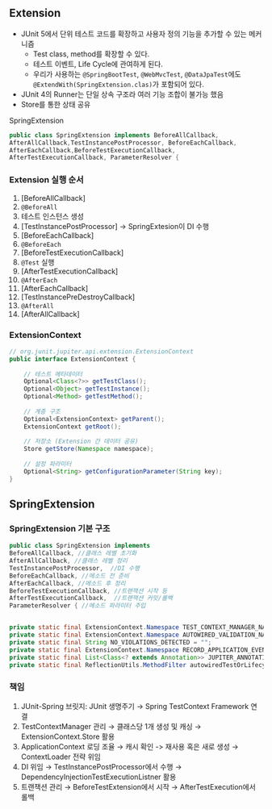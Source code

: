 ## Extension
- JUnit 5에서 단위 테스트 코드를 확장하고 사용자 정의 기능을 추가할 수 있는 메커니즘
	- Test class, method를 확장할 수 있다. 
	- 테스트 이벤트, Life Cycle에 관여하게 된다.
	- 우리가 사용하는 `@SpringBootTest`, `@WebMvcTest`, `@DataJpaTest`에도 `@ExtendWith(SpringExtension.clas)`가 포함되어 있다.
- JUnit 4의 Runner는 단일 상속 구조라 여러 기능 조합이 불가능 했음
- Store를 통한 상태 공유


SpringExtension
```java
public class SpringExtension implements BeforeAllCallback,
AfterAllCallback,TestInstancePostProcessor, BeforeEachCallback,
AfterEachCallback,BeforeTestExecutionCallback,
AfterTestExecutionCallback, ParameterResolver {
```

### Extension 실행 순서
1. [BeforeAllCallback]
2. `@BeforeAll`
3. 테스트 인스턴스 생성
4. [TestInstancePostProcessor] -> SpringExtesion이 DI 수행
5. [BeforeEachCallback]
6. `@BeforeEach`
7. [BeforeTestExecutionCallback]
8. `@Test` 실행
9. [AfterTestExecutionCallback]
10. `@AfterEach`
11. [AfterEachCallback]
12. [TestInstancePreDestroyCallback]
13. `@AfterAll`
14. [AfterAllCallback]

### ExtensionContext
```java
// org.junit.jupiter.api.extension.ExtensionContext
public interface ExtensionContext {
    
    // 테스트 메타데이터
    Optional<Class<?>> getTestClass();
    Optional<Object> getTestInstance();
    Optional<Method> getTestMethod();
    
    // 계층 구조
    Optional<ExtensionContext> getParent();
    ExtensionContext getRoot();
    
    // 저장소 (Extension 간 데이터 공유)
    Store getStore(Namespace namespace);
    
    // 설정 파라미터
    Optional<String> getConfigurationParameter(String key);
}
```


## SpringExtension
### SpringExtension 기본 구조
```java
public class SpringExtension implements 
BeforeAllCallback, //클래스 레벨 초기화
AfterAllCallback, //클래스 레벨 정리
TestInstancePostProcessor,  //DI 수행
BeforeEachCallback, //메소드 전 준비
AfterEachCallback, //메소드 후 정리
BeforeTestExecutionCallback, //트랜잭션 시작 등
AfterTestExecutionCallback,  //트랜잭션 커밋/롤백
ParameterResolver { //메소드 파라미터 주입


private static final ExtensionContext.Namespace TEST_CONTEXT_MANAGER_NAMESPACE = Namespace.create(new Object[]{SpringExtension.class});  
private static final ExtensionContext.Namespace AUTOWIRED_VALIDATION_NAMESPACE = Namespace.create(new Object[]{SpringExtension.class.getName() + "#autowired.validation"});  
private static final String NO_VIOLATIONS_DETECTED = "";  
private static final ExtensionContext.Namespace RECORD_APPLICATION_EVENTS_VALIDATION_NAMESPACE = Namespace.create(new Object[]{SpringExtension.class.getName() + "#recordApplicationEvents.validation"});  
private static final List<Class<? extends Annotation>> JUPITER_ANNOTATION_TYPES = List.of(BeforeAll.class, AfterAll.class, BeforeEach.class, AfterEach.class, Testable.class);  
private static final ReflectionUtils.MethodFilter autowiredTestOrLifecycleMethodFilter;
```


### 책임
1. JUnit-Spring 브릿지: JUnit 생명주기 
   → Spring TestContext Framework 연결
2. TestContextManager 관리
   → 클래스당 1개 생성 및 캐싱
   → ExtensionContext.Store 활용
3. ApplicationContext 로딩 조율
   → 캐시 확인 -> 재사용 혹은 새로 생성
   → ContextLoader 전략 위임
4. DI 위임
   → TestInstancePostProcessor에서 수행
   → DependencyInjectionTestExecutionListner 활용
5. 트랜잭션 관리
   → BeforeTestExtension에서 시작
   → AfterTestExecution에서 롤백